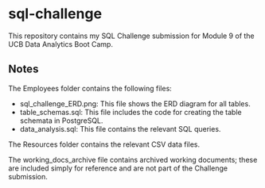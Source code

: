 # sql-challenge

This repository contains my SQL Challenge submission for Module 9 of the UCB Data Analytics Boot Camp. 

## Notes

The Employees folder contains the following files: 
- sql_challenge_ERD.png: This file shows the ERD diagram for all tables. 
- table_schemas.sql: This file includes the code for creating the table schemata in PostgreSQL. 
- data_analysis.sql: This file contains the relevant SQL queries. 

The Resources folder contains the relevant CSV data files. 

The working_docs_archive file contains archived working documents; these are included simply for reference and are not part of the Challenge submission. 

